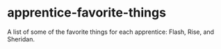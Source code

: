 # apprentice-favorite-things

A list of some of the favorite things for each apprentice: Flash, Rise, and Sheridan.
